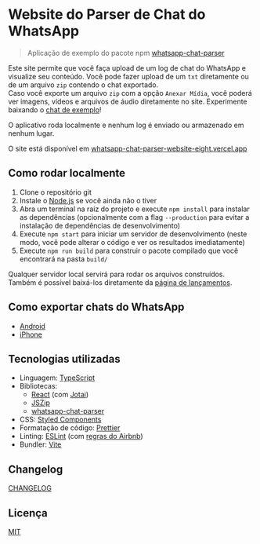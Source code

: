 # Website do Parser de Chat do WhatsApp

> Aplicação de exemplo do pacote npm [whatsapp-chat-parser](https://github.com/Pustur/whatsapp-chat-parser)

Este site permite que você faça upload de um log de chat do WhatsApp e visualize seu conteúdo.
Você pode fazer upload de um `txt` diretamente ou de um arquivo `zip` contendo o chat exportado.  
Caso você exporte um arquivo `zip` com a opção `Anexar Mídia`, você poderá ver imagens, vídeos e arquivos de áudio diretamente no site. Experimente baixando o [chat de exemplo](https://github.com/Pustur/whatsapp-chat-parser-website/blob/master/src/assets/whatsapp-chat-parser-example.zip)!

O aplicativo roda localmente e nenhum log é enviado ou armazenado em nenhum lugar.

O site está disponível em [whatsapp-chat-parser-website-eight.vercel.app](https://whatsapp-chat-parser-website-eight.vercel.app)

## Como rodar localmente

1. Clone o repositório git
2. Instale o [Node.js](https://nodejs.org/en/) se você ainda não o tiver
3. Abra um terminal na raiz do projeto e execute `npm install` para instalar as dependências (opcionalmente com a flag `--production` para evitar a instalação de dependências de desenvolvimento)
4. Execute `npm start` para iniciar um servidor de desenvolvimento (neste modo, você pode alterar o código e ver os resultados imediatamente)
5. Execute `npm run build` para construir o pacote compilado que você encontrará na pasta `build/`

Qualquer servidor local servirá para rodar os arquivos construídos.  
Também é possível baixá-los diretamente da [página de lançamentos](https://github.com/Pustur/whatsapp-chat-parser-website/releases).

## Como exportar chats do WhatsApp

-   [Android](https://faq.whatsapp.com/android/chats/how-to-save-your-chat-history)
-   [iPhone](https://faq.whatsapp.com/iphone/chats/how-to-back-up-to-icloud/)

## Tecnologias utilizadas

-   Linguagem: [TypeScript](https://www.typescriptlang.org/)
-   Bibliotecas:
    -   [React](https://reactjs.org/) (com [Jotai](https://jotai.org/))
    -   [JSZip](https://stuk.github.io/jszip/)
    -   [whatsapp-chat-parser](https://github.com/Pustur/whatsapp-chat-parser)
-   CSS: [Styled Components](https://www.styled-components.com/)
-   Formatação de código: [Prettier](https://prettier.io/)
-   Linting: [ESLint](https://eslint.org/) (com [regras do Airbnb](https://www.npmjs.com/package/eslint-config-airbnb))
-   Bundler: [Vite](https://vitejs.dev/)

## Changelog

[CHANGELOG](CHANGELOG.md)

## Licença

[MIT](LICENSE)
